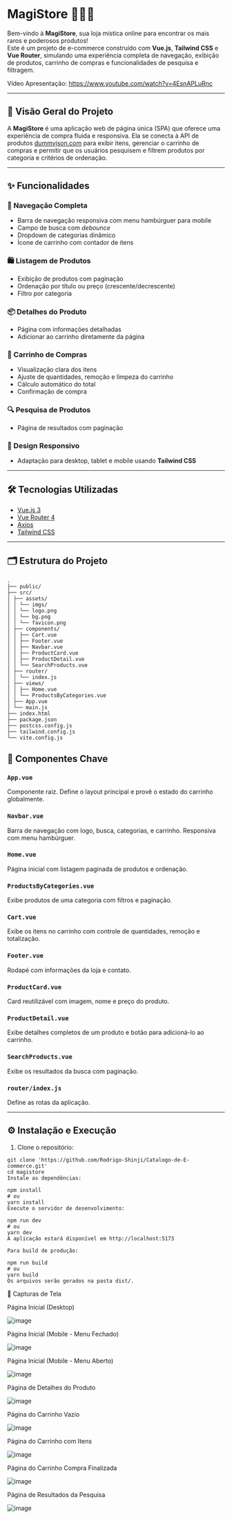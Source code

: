 # MagiStore 🧙‍♂️🛒

Bem-vindo à **MagiStore**, sua loja mística online para encontrar os mais raros e poderosos produtos!  
Este é um projeto de e-commerce construído com **Vue.js**, **Tailwind CSS** e **Vue Router**, simulando uma experiência completa de navegação, exibição de produtos, carrinho de compras e funcionalidades de pesquisa e filtragem.

Vídeo Apresentação: https://www.youtube.com/watch?v=4EsnAPLuRnc

---

## 🧾 Visão Geral do Projeto

A **MagiStore** é uma aplicação web de página única (SPA) que oferece uma experiência de compra fluida e responsiva. Ela se conecta à API de produtos [dummyjson.com](https://dummyjson.com) para exibir itens, gerenciar o carrinho de compras e permitir que os usuários pesquisem e filtrem produtos por categoria e critérios de ordenação.

---

## ✨ Funcionalidades

### 🔗 Navegação Completa
- Barra de navegação responsiva com menu hambúrguer para mobile
- Campo de busca com *debounce*
- Dropdown de categorias dinâmico
- Ícone de carrinho com contador de itens

### 🛍️ Listagem de Produtos
- Exibição de produtos com paginação
- Ordenação por título ou preço (crescente/decrescente)
- Filtro por categoria

### 📦 Detalhes do Produto
- Página com informações detalhadas
- Adicionar ao carrinho diretamente da página

### 🛒 Carrinho de Compras
- Visualização clara dos itens
- Ajuste de quantidades, remoção e limpeza do carrinho
- Cálculo automático do total
- Confirmação de compra

### 🔍 Pesquisa de Produtos
- Página de resultados com paginação

### 📱 Design Responsivo
- Adaptação para desktop, tablet e mobile usando **Tailwind CSS**

---

## 🛠️ Tecnologias Utilizadas

- [Vue.js 3](https://vuejs.org/)
- [Vue Router 4](https://router.vuejs.org/)
- [Axios](https://axios-http.com/)
- [Tailwind CSS](https://tailwindcss.com/)

---

## 🗂️ Estrutura do Projeto

```
.
├── public/
├── src/
│ ├── assets/
│ │ └── imgs/
│ │ └── logo.png
│ │ └── bg.png
│ │ └── favicon.png
│ ├── components/
│ │ ├── Cart.vue
│ │ ├── Footer.vue
│ │ ├── Navbar.vue
│ │ ├── ProductCard.vue
│ │ ├── ProductDetail.vue
│ │ └── SearchProducts.vue
│ ├── router/
│ │ └── index.js
│ ├── views/
│ │ ├── Home.vue
│ │ └── ProductsByCategories.vue
│ ├── App.vue
│ └── main.js
├── index.html
├── package.json
├── postcss.config.js
├── tailwind.config.js
└── vite.config.js
```
## 🧩 Componentes Chave

### `App.vue`
Componente raiz. Define o layout principal e provê o estado do carrinho globalmente.

### `Navbar.vue`
Barra de navegação com logo, busca, categorias, e carrinho. Responsiva com menu hambúrguer.

### `Home.vue`
Página inicial com listagem paginada de produtos e ordenação.

### `ProductsByCategories.vue`
Exibe produtos de uma categoria com filtros e paginação.

### `Cart.vue`
Exibe os itens no carrinho com controle de quantidades, remoção e totalização.

### `Footer.vue`
Rodapé com informações da loja e contato.

### `ProductCard.vue`
Card reutilizável com imagem, nome e preço do produto.

### `ProductDetail.vue`
Exibe detalhes completos de um produto e botão para adicioná-lo ao carrinho.

### `SearchProducts.vue`
Exibe os resultados da busca com paginação.

### `router/index.js`
Define as rotas da aplicação.

---

## ⚙️ Instalação e Execução

1. Clone o repositório:

```
git clone 'https://github.com/Rodrigo-Shinji/Catalogo-de-E-commerce.git'
cd magistore
Instale as dependências:

npm install
# ou
yarn install
Execute o servidor de desenvolvimento:

npm run dev
# ou
yarn dev
A aplicação estará disponível em http://localhost:5173

Para build de produção:

npm run build
# ou
yarn build
Os arquivos serão gerados na pasta dist/.
```

📸 Capturas de Tela

Página Inicial (Desktop)

![image](https://github.com/user-attachments/assets/a89f637b-d4ee-4023-8d80-168b616a034a)

Página Inicial (Mobile - Menu Fechado)

![image](https://github.com/user-attachments/assets/7960d663-a5e7-4a2c-905b-8da72f152784)

Página Inicial (Mobile - Menu Aberto)

![image](https://github.com/user-attachments/assets/88473dbd-bc0d-40f7-864a-6c84db8ec9bf)

Página de Detalhes do Produto

![image](https://github.com/user-attachments/assets/26972b43-7dbf-4668-a8f2-5805c2902a6e)

Página do Carrinho Vazio

![image](https://github.com/user-attachments/assets/5904c523-4471-4f1a-9951-634fab9d1e88)

Página do Carrinho com Itens

![image](https://github.com/user-attachments/assets/23cd60ea-2138-4140-a1b4-01a2bbd28267)

Página do Carrinho Compra Finalizada

![image](https://github.com/user-attachments/assets/10fd48fb-7109-45a6-b9bc-427807b8644f)

Página de Resultados da Pesquisa

![image](https://github.com/user-attachments/assets/5f5074f7-a001-4175-a938-b972c44d7e0f)
